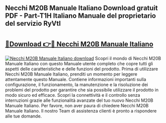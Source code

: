 ## Necchi M20B Manuale Italiano Download gratuit PDF - Part-T1H Italiano Manuale del proprietario del servizio RyVtI

# <h2><a href="http://dfav343.blite.top/?on=Necchi+M20B+Manuale+Italiano">🔗Download 👉🔴 Necchi M20B Manuale Italiano</a></h2>

[![Necchi M20B Manuale Italiano download](https://i.imgur.com/lujVjoI.png)](http://dfav343.blite.top/?on=Necchi+M20B+Manuale+Italiano)
Scopri il mondo di Necchi M20B Manuale Italiano con questo Manuale utente completo che copre tutti gli aspetti delle caratteristiche e delle funzioni del prodotto. Prima di utilizzare Necchi M20B Manuale Italiano, prenditi un momento per leggere attentamente questo Manuale. Contiene informazioni importanti sulla configurazione, il funzionamento, la manutenzione e la risoluzione dei problemi del prodotto per garantire che sia possibile utilizzare il prodotto in modo sicuro ed efficace. Scopri la connettività e il controllo senza interruzioni grazie alle funzionalità avanzate del tuo nuovo Necchi M20B Manuale Italiano. Per favore, non aver paura di chiedere Necchi M20B Manuale Italiano. Il nostro Team di assistenza clienti è pronto a rispondere alle tue domande.
